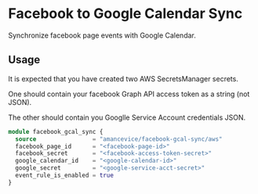 # Facebook to Google Calendar Sync

Synchronize facebook page events with Google Calendar.

## Usage

It is expected that you have created two AWS SecretsManager secrets.

One should contain your facebook Graph API access token as a string (not JSON).

The other should contain you Googlle Service Account credentials JSON.

```terraform
module facebook_gcal_sync {
  source                = "amancevice/facebook-gcal-sync/aws"
  facebook_page_id      = "<facebook-page-id>"
  facebook_secret       = "<facebook-access-token-secret>"
  google_calendar_id    = "<google-calendar-id>"
  google_secret         = "<google-service-acct-secret>"
  event_rule_is_enabled = true
}
```
